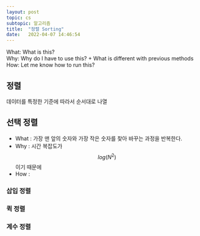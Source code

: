 ```yaml
---
layout: post
topic: cs
subtopic: 알고리즘
title:  "정렬 Sorting"
date:   2022-04-07 14:46:54
---
```


<!-- 
- What : 
- Why  : 
- How  : 
  -->

What: What is this? <br/>
Why: Why do I have to use this? + What is different with previous methods<br/>
How: Let me know how to run this?<br/>

## 정렬
데이터를 특정한 기준에 따라서 순서대로 나열

## 선택 정렬
- What : 가장 맨 앞의 숫자와 가장 작은 숫자를 찾아 바꾸는 과정을 반복한다.
- Why  : 시간 복잡도가 $$ log(N^2) $$이기 때문에 
- How  : 

### 삽입 정렬
### 퀵 정렬
### 계수 정렬

